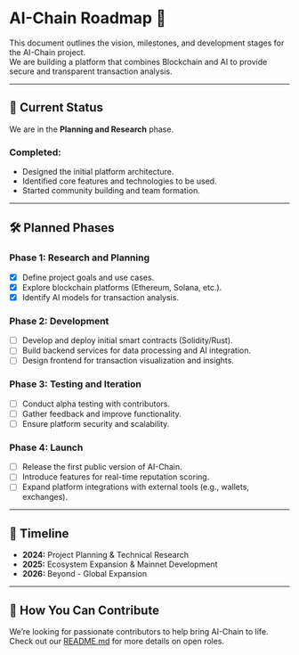 # AI-Chain Roadmap 🚀

This document outlines the vision, milestones, and development stages for the AI-Chain project.  
We are building a platform that combines Blockchain and AI to provide secure and transparent transaction analysis.

---

## 📌 **Current Status**
We are in the **Planning and Research** phase.

### Completed:
- Designed the initial platform architecture.
- Identified core features and technologies to be used.
- Started community building and team formation.

---

## 🛠️ **Planned Phases**

### **Phase 1: Research and Planning**
- [x] Define project goals and use cases.
- [x] Explore blockchain platforms (Ethereum, Solana, etc.).
- [x] Identify AI models for transaction analysis.

### **Phase 2: Development**
- [ ] Develop and deploy initial smart contracts (Solidity/Rust).
- [ ] Build backend services for data processing and AI integration.
- [ ] Design frontend for transaction visualization and insights.

### **Phase 3: Testing and Iteration**
- [ ] Conduct alpha testing with contributors.
- [ ] Gather feedback and improve functionality.
- [ ] Ensure platform security and scalability.

### **Phase 4: Launch**
- [ ] Release the first public version of AI-Chain.
- [ ] Introduce features for real-time reputation scoring.
- [ ] Expand platform integrations with external tools (e.g., wallets, exchanges).

---

## 📅 **Timeline**
- **2024:** Project Planning & Technical Research
- **2025:** Ecosystem Expansion & Mainnet Development
- **2026:** Beyond - Global Expansion

---

## 🙌 **How You Can Contribute**
We’re looking for passionate contributors to help bring AI-Chain to life. Check out our [README.md](README.md) for more details on open roles.